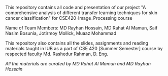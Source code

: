 This repository contains all code and presentation of our project "A comprehensive analysis of different transfer learning techniques for skin cancer classification" for CSE420-Image_Processing course

Name of Team Members: MD Rayhan Hossain, MD Rahat Al Mamun, Saif Nasim Bosunia, Jotirmoy Mollick, Muaaz Mohammad



This repository also contains all the slides, assignments and reading materials taught in IUB as a part of CSE 420 [Summer Semester] course by respected faculty Md. Rashedur Rahman, D. Eng.

_All the materials are curated by MD Rahat Al Mamun and MD Rayhan Hossain_ 
